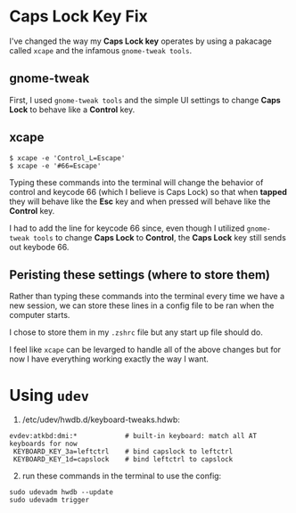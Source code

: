 # Caps Lock Key Fix

I've changed the way my **Caps Lock key** operates by using a pakacage called `xcape` and the infamous `gnome-tweak tools`.

## gnome-tweak

First, I used `gnome-tweak tools` and the simple UI settings to change **Caps Lock** to behave like a **Control** key.

## xcape

```
$ xcape -e 'Control_L=Escape'
$ xcape -e '#66=Escape'
```

Typing these commands into the terminal will change the behavior of control and keycode 66 (which I believe is Caps Lock) so that when **tapped** they will behave like the **Esc** key and when pressed will behave like the **Control** key.

I had to add the line for keycode 66 since, even though I utilized `gnome-tweak tools` to change **Caps Lock** to **Control**, the **Caps Lock** key still sends out keybode 66.

## Peristing these settings (where to store them)

Rather than typing these commands into the terminal every time we have a new session, we can store these lines in a config file to be ran when the computer starts.

I chose to store them in my `.zshrc` file but any start up file should do.

I feel like `xcape` can be levarged to handle all of the above changes but for now I have everything working exactly the way I want. 

# Using `udev`

1. /etc/udev/hwdb.d/keyboard-tweaks.hdwb:

```
evdev:atkbd:dmi:*            # built-in keyboard: match all AT keyboards for now
 KEYBOARD_KEY_3a=leftctrl    # bind capslock to leftctrl
 KEYBOARD_KEY_1d=capslock    # bind leftctrl to capslock
```

2. run these commands in the terminal to use the config:

```
sudo udevadm hwdb --update
sudo udevadm trigger
```


